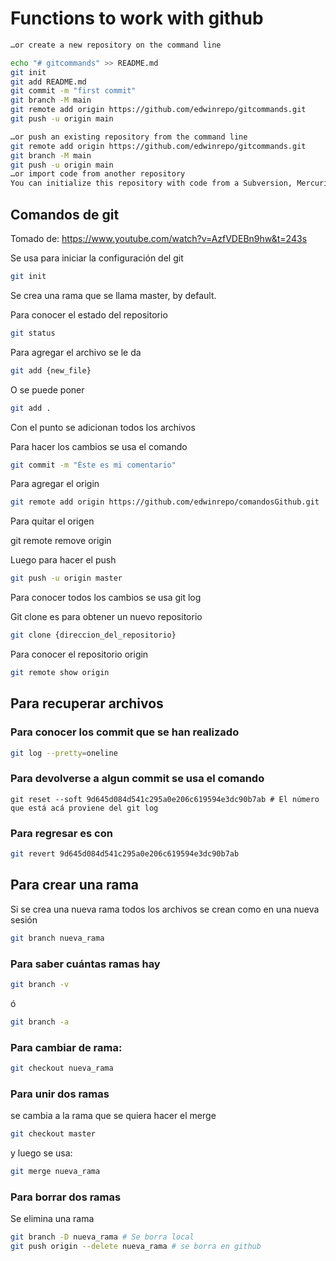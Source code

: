 # Functions to work with github
```sh
…or create a new repository on the command line

echo "# gitcommands" >> README.md
git init
git add README.md
git commit -m "first commit"
git branch -M main
git remote add origin https://github.com/edwinrepo/gitcommands.git
git push -u origin main

…or push an existing repository from the command line
git remote add origin https://github.com/edwinrepo/gitcommands.git
git branch -M main
git push -u origin main
…or import code from another repository
You can initialize this repository with code from a Subversion, Mercurial, or TFS project.
```

## Comandos de git

Tomado de:
https://www.youtube.com/watch?v=AzfVDEBn9hw&t=243s

Se usa para iniciar la configuración del git
```sh
git init
```

Se crea una rama que se llama master, by default.

Para conocer el estado del repositorio
```sh
git status
```

Para agregar el archivo se le da
```sh
git add {new_file}
```

O se puede poner
```sh
git add .
```
Con el punto se adicionan todos los archivos

Para hacer los cambios se usa el comando 
```sh
git commit -m "Éste es mi comentario"
```

Para agregar el origin

```sh
git remote add origin https://github.com/edwinrepo/comandosGithub.git
```

Para quitar el origen

git remote remove origin

Luego para hacer el push

```sh
git push -u origin master
```
Para conocer todos los cambios se usa git log

Git clone es para obtener un nuevo repositorio


```sh
git clone {direccion_del_repositorio}
```
Para conocer el repositorio origin

```sh
git remote show origin
```

## Para recuperar archivos

### Para conocer los commit que se han realizado

```sh
git log --pretty=oneline
```

### Para devolverse a algun commit se usa el comando

```
git reset --soft 9d645d084d541c295a0e206c619594e3dc90b7ab # El número que está acá proviene del git log
```
### Para regresar es con
```sh
git revert 9d645d084d541c295a0e206c619594e3dc90b7ab
```
## Para crear una rama

Si se crea una nueva rama todos los archivos se crean como en una nueva sesión
```sh
git branch nueva_rama
```
### Para saber cuántas ramas hay
```sh
git branch -v
```
ó
```sh
git branch -a
```
### Para cambiar de rama:
```sh
git checkout nueva_rama
```
### Para unir dos ramas
se cambia a la rama que se quiera hacer el merge
```sh
git checkout master
```
y luego se usa:
```sh
git merge nueva_rama
```

### Para borrar dos ramas
Se elimina una rama
```sh
git branch -D nueva_rama # Se borra local
git push origin --delete nueva_rama # se borra en github
```


